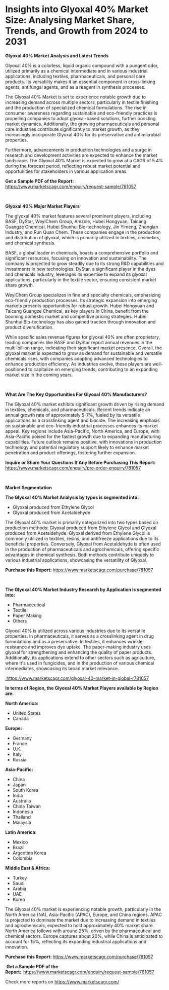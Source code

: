 <p><h1>Insights into Glyoxal 40% Market Size: Analysing Market Share, Trends, and Growth from 2024 to 2031</h1></p><p><strong>Glyoxal 40% Market Analysis and Latest Trends</strong></p>
<p><p>Glyoxal 40% is a colorless, liquid organic compound with a pungent odor, utilized primarily as a chemical intermediate and in various industrial applications, including textiles, pharmaceuticals, and personal care products. Its versatility makes it an essential component in cross-linking agents, antifungal agents, and as a reagent in synthesis processes.</p><p>The Glyoxal 40% Market is set to experience notable growth due to increasing demand across multiple sectors, particularly in textile finishing and the production of specialized chemical formulations. The rise in consumer awareness regarding sustainable and eco-friendly practices is propelling companies to adopt glyoxal-based solutions, further boosting market dynamics. Additionally, the growing pharmaceuticals and personal care industries contribute significantly to market growth, as they increasingly incorporate Glyoxal 40% for its preservative and antimicrobial properties.</p><p>Furthermore, advancements in production technologies and a surge in research and development activities are expected to enhance the market landscape. The Glyoxal 40% Market is expected to grow at a CAGR of 5.4% during the forecast period, reflecting robust market potential and opportunities for stakeholders in various application areas.</p></p>
<p><strong>Get a Sample PDF of the Report:&nbsp;</strong> <a href="https://www.marketscagr.com/enquiry/request-sample/781057?utm_campaign=1901&utm_medium=2&utm_source=Github&utm_content=ia&utm_term=30122024&utm_id=glyoxal-40">https://www.marketscagr.com/enquiry/request-sample/781057</a></p>
<p>&nbsp;</p>
<p><strong>Glyoxal 40% Major Market Players</strong></p>
<p><p>The glyoxal 40% market features several prominent players, including BASF, DyStar, WeylChem Group, Amzole, Hubei Hongyuan, Taicang Guangze Chemical, Hubei Shunhui Bio-technology, Jin Yimeng, Zhonglan Industry, and Run Quan Chem. These companies engage in the production and distribution of glyoxal, which is primarily utilized in textiles, cosmetics, and chemical synthesis.</p><p>BASF, a global leader in chemicals, boasts a comprehensive portfolio and significant resources, focusing on innovation and sustainability. The company is projected to grow steadily due to its strong R&D capabilities and investments in new technologies. DyStar, a significant player in the dyes and chemicals industry, leverages its expertise to expand its glyoxal applications, particularly in the textile sector, ensuring consistent market share growth.</p><p>WeylChem Group specializes in fine and specialty chemicals, emphasizing eco-friendly production processes. Its strategic expansion into emerging markets presents opportunities for robust growth. Hubei Hongyuan and Taicang Guangze Chemical, as key players in China, benefit from the booming domestic market and competitive pricing strategies. Hubei Shunhui Bio-technology has also gained traction through innovation and product diversification.</p><p>While specific sales revenue figures for glyoxal 40% are often proprietary, leading companies like BASF and DyStar report annual revenues in the multi-billion range, indicating their significant market presence. Overall, the glyoxal market is expected to grow as demand for sustainable and versatile chemicals rises, with companies adopting advanced technologies to enhance production efficiency. As industries evolve, these players are well-positioned to capitalize on emerging trends, contributing to an expanding market size in the coming years.</p></p>
<p>&nbsp;</p>
<p><strong>What Are The Key Opportunities For Glyoxal 40% Manufacturers?</strong></p>
<p><p>The Glyoxal 40% market exhibits significant growth driven by rising demand in textiles, chemicals, and pharmaceuticals. Recent trends indicate an annual growth rate of approximately 5-7%, fueled by its versatile applications as a crosslinking agent and biocide. The increasing emphasis on sustainable and eco-friendly industrial processes enhances its market appeal. Key regions include Asia-Pacific, North America, and Europe, with Asia-Pacific poised for the fastest growth due to expanding manufacturing capabilities. Future outlook remains positive, with innovations in production technology and potential regulatory support likely to enhance market penetration and product offerings, fostering further expansion.</p></p>
<p><strong>Inquire or Share Your Questions If Any Before Purchasing This Report:</strong> <a href="https://www.marketscagr.com/enquiry/pre-order-enquiry/781057?utm_campaign=1901&utm_medium=2&utm_source=Github&utm_content=ia&utm_term=30122024&utm_id=glyoxal-40">https://www.marketscagr.com/enquiry/pre-order-enquiry/781057</a></p>
<p>&nbsp;</p>
<p><strong>Market Segmentation</strong></p>
<p><strong>The Glyoxal 40% Market Analysis by types is segmented into:</strong></p>
<p><ul><li>Glyoxal produced from Ethylene Glycol</li><li>Glyoxal produced from Acetaldehyde</li></ul></p>
<p><p>The Glyoxal 40% market is primarily categorized into two types based on production methods: Glyoxal produced from Ethylene Glycol and Glyoxal produced from Acetaldehyde. Glyoxal derived from Ethylene Glycol is commonly utilized in textiles, resins, and antifreeze applications due to its beneficial properties. Conversely, Glyoxal from Acetaldehyde is often used in the production of pharmaceuticals and agrochemicals, offering specific advantages in chemical synthesis. Both methods contribute uniquely to various industrial applications, showcasing the versatility of Glyoxal.</p></p>
<p><strong>Purchase this Report:&nbsp;</strong><a href="https://www.marketscagr.com/purchase/781057?utm_campaign=1901&utm_medium=2&utm_source=Github&utm_content=ia&utm_term=30122024&utm_id=glyoxal-40">https://www.marketscagr.com/purchase/781057</a></p>
<p>&nbsp;</p>
<p><strong>The Glyoxal 40% Market Industry Research by Application is segmented into:</strong></p>
<p><ul><li>Pharmaceutical</li><li>Textile</li><li>Paper Making</li><li>Others</li></ul></p>
<p><p>Glyoxal 40% is utilized across various industries due to its versatile properties. In pharmaceuticals, it serves as a crosslinking agent in drug formulations and as a preservative. In textiles, it enhances wrinkle resistance and improves dye uptake. The paper-making industry uses glyoxal for strengthening and enhancing the quality of paper products. Additionally, its applications extend to other sectors such as agriculture, where it's used in fungicides, and in the production of various chemical intermediates, showcasing its broad market relevance.</p></p>
<p><a href="https://www.marketscagr.com/glyoxal-40-market-in-global-r781057?utm_campaign=1901&utm_medium=2&utm_source=Github&utm_content=ia&utm_term=30122024&utm_id=glyoxal-40">&nbsp;https://www.marketscagr.com/glyoxal-40-market-in-global-r781057</a></p>
<p><strong>In terms of Region, the Glyoxal 40% Market Players available by Region are:</strong></p>
<p>
    <p> <strong> North America: </strong>
        <ul>
            <li>United States</li>
            <li>Canada</li>
        </ul>
        </p> 
    <p> <strong> Europe: </strong>
        <ul>
            <li>Germany</li>
            <li>France</li>
            <li>U.K.</li>
            <li>Italy</li>
            <li>Russia</li>
        </ul>
        </p> 
    <p> <strong> Asia-Pacific: </strong>
        <ul>
            <li>China</li>
            <li>Japan</li>
            <li>South Korea</li>
            <li>India</li>
            <li>Australia</li>
            <li>China Taiwan</li>
            <li>Indonesia</li>
            <li>Thailand</li>
            <li>Malaysia</li>
        </ul>
        </p> 
    <p> <strong> Latin America: </strong>
        <ul>
            <li>Mexico</li>
            <li>Brazil</li>
            <li>Argentina Korea</li>
            <li>Colombia</li>
        </ul>
        </p> 
    <p> <strong> Middle East & Africa: </strong>
        <ul>
            <li>Turkey</li>
            <li>Saudi</li>
            <li>Arabia</li>
            <li>UAE</li>
            <li>Korea</li>
        </ul>
    </p>
    </p>
<p><p>The Glyoxal 40% market is experiencing notable growth, particularly in the North America (NA), Asia-Pacific (APAC), Europe, and China regions. APAC is projected to dominate the market due to increasing demand in textiles and agrochemicals, expected to hold approximately 40% market share. North America follows with around 25%, driven by the pharmaceutical and chemical sectors. Europe captures about 20%, while China is anticipated to account for 15%, reflecting its expanding industrial applications and innovation.</p></p>
<p><strong>Purchase this Report: </strong><a href="https://www.marketscagr.com/purchase/781057?utm_campaign=1901&utm_medium=2&utm_source=Github&utm_content=ia&utm_term=30122024&utm_id=glyoxal-40">https://www.marketscagr.com/purchase/781057</a></p>
<p>&nbsp;<strong>Get a Sample PDF of the Report:&nbsp;&nbsp;</strong><a href="https://www.marketscagr.com/enquiry/request-sample/781057?utm_campaign=1901&utm_medium=2&utm_source=Github&utm_content=ia&utm_term=30122024&utm_id=glyoxal-40">https://www.marketscagr.com/enquiry/request-sample/781057</a></p>
<p><strong></strong></p>
<p>Check more reports on <a href="https://www.marketscagr.com/?utm_campaign=1901&utm_medium=2&utm_source=Github&utm_content=ia&utm_term=30122024&utm_id=glyoxal-40">https://www.marketscagr.com/</a></p>